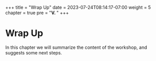 +++
title = "Wrap Up"
date = 2023-07-24T08:14:17-07:00
weight = 5
chapter = true
pre = "<b>V. </b>"
+++

# Wrap Up

In this chapter we will summarize the content of the workshop, and suggests some next steps.
